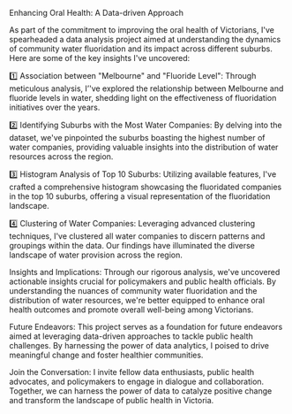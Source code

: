 Enhancing Oral Health: A Data-driven Approach

As part of the commitment to improving the oral health of Victorians, I've spearheaded a data analysis project aimed at understanding the dynamics of community water fluoridation and its impact across different suburbs. Here are some of the key insights I've uncovered:

1️⃣ Association between "Melbourne" and "Fluoride Level": Through meticulous analysis, I’'ve explored the relationship between Melbourne and fluoride levels in water, shedding light on the effectiveness of fluoridation initiatives over the years.

2️⃣ Identifying Suburbs with the Most Water Companies: By delving into the dataset, we've pinpointed the suburbs boasting the highest number of water companies, providing valuable insights into the distribution of water resources across the region.

3️⃣ Histogram Analysis of Top 10 Suburbs: Utilizing available features, I've crafted a comprehensive histogram showcasing the fluoridated companies in the top 10 suburbs, offering a visual representation of the fluoridation landscape.

4️⃣ Clustering of Water Companies: Leveraging advanced clustering techniques, I've clustered all water companies to discern patterns and groupings within the data. Our findings have illuminated the diverse landscape of water provision across the region.

Insights and Implications: Through our rigorous analysis, we've uncovered actionable insights crucial for policymakers and public health officials. By understanding the nuances of community water fluoridation and the distribution of water resources, we're better equipped to enhance oral health outcomes and promote overall well-being among Victorians.

Future Endeavors: This project serves as a foundation for future endeavors aimed at leveraging data-driven approaches to tackle public health challenges. By harnessing the power of data analytics, I poised to drive meaningful change and foster healthier communities.

Join the Conversation: I invite fellow data enthusiasts, public health advocates, and policymakers to engage in dialogue and collaboration. Together, we can harness the power of data to catalyze positive change and transform the landscape of public health in Victoria.
